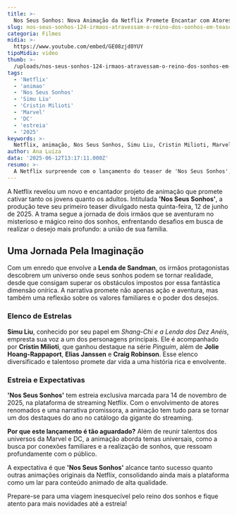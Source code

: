 ```yaml
---
title: >-
  Nos Seus Sonhos: Nova Animação da Netflix Promete Encantar com Atores de Marvel e DC
slug: nos-seus-sonhos-124-irmaos-atravessam-o-reino-dos-sonhos-em-teaser-de-nova-animacao-da-netflix
categoria: Filmes
midia: >-
  https://www.youtube.com/embed/GE08zjd0YUY
tipoMidia: video
thumb: >-
  /uploads/nos-seus-sonhos-124-irmaos-atravessam-o-reino-dos-sonhos-em-teaser-de-nova-animacao-da-netflix-preview.jpg
tags:
  - 'Netflix'
  - 'animao'
  - 'Nos Seus Sonhos'
  - 'Simu Liu'
  - 'Cristin Milioti'
  - 'Marvel'
  - 'DC'
  - 'estreia'
  - '2025'
keywords: >-
  Netflix, animação, Nos Seus Sonhos, Simu Liu, Cristin Milioti, Marvel, DC, estreia, 2025
author: Ana Luiza
data: '2025-06-12T13:17:11.000Z'
resumo: >-
  A Netflix surpreende com o lançamento do teaser de 'Nos Seus Sonhos', uma animação que mistura fantasia e aventura, estrelada por vozes conhecidas dos universos Marvel e DC. A estreia está programada para novembro de 2025.
---
```


A Netflix revelou um novo e encantador projeto de animação que promete cativar tanto os jovens quanto os adultos. Intitulada **'Nos Seus Sonhos'**, a produção teve seu primeiro teaser divulgado nesta quinta-feira, 12 de junho de 2025. A trama segue a jornada de dois irmãos que se aventuram no misterioso e mágico reino dos sonhos, enfrentando desafios em busca de realizar o desejo mais profundo: a união de sua família.

## Uma Jornada Pela Imaginação

Com um enredo que envolve a **Lenda de Sandman**, os irmãos protagonistas descobrem um universo onde seus sonhos podem se tornar realidade, desde que consigam superar os obstáculos impostos por essa fantástica dimensão onírica. A narrativa promete não apenas ação e aventura, mas também uma reflexão sobre os valores familiares e o poder dos desejos.

### Elenco de Estrelas

**Simu Liu**, conhecido por seu papel em _Shang-Chi e a Lenda dos Dez Anéis_, empresta sua voz a um dos personagens principais. Ele é acompanhado por **Cristin Milioti**, que ganhou destaque na série _Pinguim_, além de **Jolie Hoang-Rappaport**, **Elias Janssen** e **Craig Robinson**. Esse elenco diversificado e talentoso promete dar vida a uma história rica e envolvente.

### Estreia e Expectativas

**'Nos Seus Sonhos'** tem estreia exclusiva marcada para 14 de novembro de 2025, na plataforma de streaming Netflix. Com o envolvimento de atores renomados e uma narrativa promissora, a animação tem tudo para se tornar um dos destaques do ano no catálogo da gigante do streaming.

**Por que este lançamento é tão aguardado?** Além de reunir talentos dos universos da Marvel e DC, a animação aborda temas universais, como a busca por conexões familiares e a realização de sonhos, que ressoam profundamente com o público.

A expectativa é que **'Nos Seus Sonhos'** alcance tanto sucesso quanto outras animações originais da Netflix, consolidando ainda mais a plataforma como um lar para conteúdo animado de alta qualidade.

Prepare-se para uma viagem inesquecível pelo reino dos sonhos e fique atento para mais novidades até a estreia!